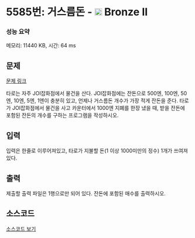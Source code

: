 # 5585번: 거스름돈 - <img src="https://static.solved.ac/tier_small/4.svg" style="height:20px" /> Bronze II

<!-- performance -->
### 성능 요약
메모리: 11440 KB, 시간: 64 ms
<!-- end -->

## 문제

[문제 링크](https://boj.kr/5585)


<p>타로는 자주 JOI잡화점에서 물건을 산다. JOI잡화점에는 잔돈으로 500엔, 100엔, 50엔, 10엔, 5엔, 1엔이 충분히 있고, 언제나 거스름돈 개수가 가장 적게 잔돈을 준다. 타로가 JOI잡화점에서 물건을 사고 카운터에서 1000엔 지폐를 한장 냈을 때, 받을 잔돈에 포함된 잔돈의 개수를 구하는 프로그램을 작성하시오.</p>



## 입력


<p>입력은 한줄로 이루어져있고, 타로가 지불할 돈(1&nbsp;이상 1000미만의 정수)&nbsp;1개가&nbsp;쓰여져있다.</p>



## 출력


<p>제출할 출력 파일은 1행으로만 되어 있다. 잔돈에 포함된 매수를 출력하시오.</p>



## 소스코드

[소스코드 보기](Main.java)